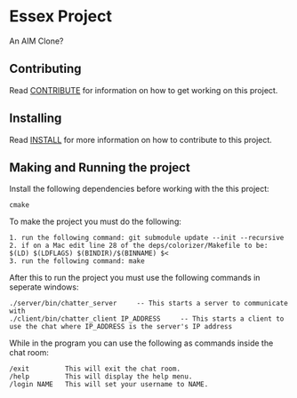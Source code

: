 Essex Project
========

An AIM Clone?

Contributing
-------------
Read [CONTRIBUTE](CONTRIBUTE.md) for information on how to get working on this project.

Installing
-------------
Read [INSTALL](INSTALL.md) for more information on how to contribute to this project.

Making and Running the project
-------------
Install the following dependencies before working with the this project:
```
cmake
```
To make the project you must do the following:
```
1. run the following command: git submodule update --init --recursive
2. if on a Mac edit line 28 of the deps/colorizer/Makefile to be: $(LD) $(LDFLAGS) $(BINDIR)/$(BINNAME) $<
3. run the following command: make
```
After this to run the project you must use the following commands in seperate windows:
```
./server/bin/chatter_server     -- This starts a server to communicate with
./client/bin/chatter_client IP_ADDRESS     -- This starts a client to use the chat where IP_ADDRESS is the server's IP address
```
While in the program you can use the following as commands inside the chat room:
```
/exit         This will exit the chat room.
/help         This will display the help menu.
/login NAME   This will set your username to NAME.
```
